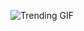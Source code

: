 ![Trending GIF](https://media4.giphy.com/media/v1.Y2lkPThiYjIxNzcyb2VybjZwaWlkMmJ1OGpid3JvdXZrMDFzZHcwZWN0OTRwc3Y3aXlrMCZlcD12MV9naWZzX3NlYXJjaCZjdD1n/bGgsc5mWoryfgKBx1u/giphy.gif)
